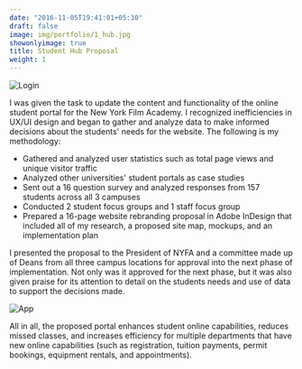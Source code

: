 ```yaml
---
date: "2016-11-05T19:41:01+05:30"
draft: false
image: img/portfolio/1_hub.jpg
showonlyimage: true
title: Student Hub Proposal
weight: 1
---
```

![Login][1]

I was given the task to update the content and functionality of the online student portal for the New York Film Academy. I recognized inefficiencies in UX/UI design and began to gather and analyze data to make informed decisions about the students' needs for the website. The following is my methodology:

* Gathered and analyzed user statistics such as total page views and unique visitor traffic 
* Analyzed other universities' student portals as case studies
* Sent out a 16 question survey and analyzed responses from 157 students across all 3 campuses
* Conducted 2 student focus groups and 1 staff focus group
* Prepared a 16-page website rebranding proposal in Adobe InDesign that included all of my research, a proposed site map, mockups, and an implementation plan

I presented the proposal to the President of NYFA and a committee made up of Deans from all three campus locations for approval into the next phase of implementation. Not only was it approved for the next phase, but it was also given praise for its attention to detail on the students needs and use of data to support the decisions made. 

![App][2]

All in all, the proposed portal enhances student online capabilities, reduces missed classes, and increases efficiency for multiple departments that have new online capabilities (such as registration, tuition payments, permit bookings, equipment rentals, and appointments).   

[1]: /img/portfolio/inner/hub_login.png 
[2]: /img/portfolio/inner/hub_app.png 

